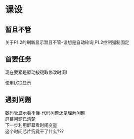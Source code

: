# 课设
## 暂且不管
 关于P1.2的刷新显示暂且不管-设想是自动轮询,P1.2控制强制固定  

## 首要任务  
现在要紧是驱动按键取修改时间!  

使用LCD显示  

## 遇到问题
数码管显示看不懂-代码问题还是理解问题  
屏幕问题已清楚  
下一步利用屏幕看时间变量  
这个时间芯片究竟干了什么???  

